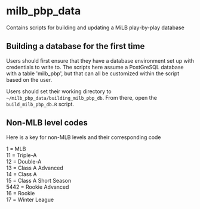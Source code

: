 # milb_pbp_data
Contains scripts for building and updating a MiLB play-by-play database

## Building a database for the first time

Users should first ensure that they have a database environment set up with credentials to write to. The scripts here assume a PostGreSQL database with a table 'milb_pbp', but that can all be customized within the script based on the user.

Users should set their working directory to `~/milb_pbp_data/building_milb_pbp_db`. From there, open the `build_milb_pbp_db.R` script.

## Non-MLB level codes

Here is a key for non-MLB levels and their corresponding code

1 = MLB</br> 
11 = Triple-A</br> 
12 = Double-A</br> 
13 = Class A Advanced</br> 
14 = Class A</br> 
15 = Class A Short Season</br> 
5442 = Rookie Advanced</br> 
16 = Rookie</br> 
17 = Winter League</br> 



